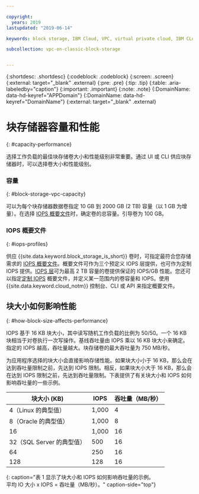 ```yaml
---

copyright:
  years: 2019
lastupdated: "2019-06-14"

keywords: block storage, IBM Cloud, VPC, virtual private cloud, IBM CLoud, volume, data storage, volume capacity, classic, virtual server

subcollection: vpc-on-classic-block-storage


---
```


{:shortdesc: .shortdesc}
{:codeblock: .codeblock}
{:screen: .screen}
{:external: target="_blank" .external}
{:pre: .pre}
{:tip: .tip}
{:table: .aria-labeledby="caption"}
{:important: .important}
{:note: .note}
{:DomainName: data-hd-keyref="APPDomain"}
{:DomainName: data-hd-keyref="DomainName"}
{:external: target="_blank" .external}

# 块存储器容量和性能
{: #capacity-performance}

选择工作负载的最佳块存储卷大小和性能级别非常重要。通过 UI 或 CLI 供应块存储器时，可以选择卷大小和性能级别。

### 容量
{: #block-storage-vpc-capacity}

可以为每个块存储器数据卷指定 10 GB 到 2000 GB (2 TB) 容量（以 1 GB 为增量）。在选择 [IOPS 概要文件](#iops-profiles)时，确定卷的总容量。引导卷为 100 GB。

### IOPS 概要文件
{: #iops-profiles}

供应 {{site.data.keyword.block_storage_is_short}} 卷时，可指定最符合您存储需求的 [IOPS 概要文件](/docs/vpc-on-classic-block-storage?topic=vpc-on-classic-block-storage-block-storage-profiles)。概要文件可作为三个预定义 IOPS 层提供，也可作为定制 IOPS 提供。[IOPS 层](/docs/vpc-on-classic-block-storage?topic=vpc-on-classic-block-storage-block-storage-profiles#tiers)可为最高 2 TB 容量的卷提供保证的 IOPS/GB 性能。您还可以指定[定制 IOPS](/docs/vpc-on-classic-block-storage?topic=vpc-on-classic-block-storage-block-storage-profiles#custom) 概要文件，并定义某一范围内的卷容量和 IOPS。使用 {{site.data.keyword.cloud_notm}} 控制台、CLI 或 API 来指定概要文件。

## 块大小如何影响性能
{: #how-block-size-affects-performance}

IOPS 基于 16 KB 块大小，其中读写随机工作负载的比例为 50/50。一个 16 KB 块相当于对卷执行一次写操作。基线吞吐量由 IOPS 乘以 16 KB 块大小来确定。指定的 IOPS 越高，吞吐量越大。块存储卷的最大吞吐量为 750 MB/秒。

为应用程序选择的块大小会直接影响存储性能。如果块大小小于 16 KB，那么会在达到吞吐量限制之前，先达到 IOPS 限制。相反，如果块大小大于 16 KB，那么会在达到 IOPS 限制之前，先达到吞吐量限制。下表提供了有关块大小和 IOPS 如何影响吞吐量的一些示例。

|块大小 (KB)|IOPS|吞吐量（MB/秒）|
|-----------------|------|-------------------|
|4（Linux 的典型值）|1,000|4|
|8（Oracle 的典型值）|1,000|8|
|16|1,000|16|
|32（SQL Server 的典型值）|500|16|
|64|250|16|
|128|128|16|
{: caption="表 1 显示了块大小和 IOPS 如何影响吞吐量的示例。<br/>平均 IO 大小 x IOPS = 吞吐量（MB/秒）。" caption-side="top"}
